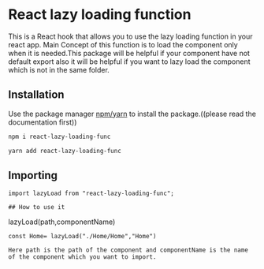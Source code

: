 # React lazy loading function

This is a React hook that allows you to use the lazy loading function in your react app.
Main Concept of this function is to load the component only when it is needed.This package will be helpful if your component have not default export also it will be helpful if you want to lazy load the component which is not in the same folder.

## Installation

Use the package manager [npm/yarn](https://www.npmjs.com/) to install the package.((please read the documentation first))

```bash
npm i react-lazy-loading-func
```
```bash
yarn add react-lazy-loading-func
```

## Importing

```
import lazyLoad from "react-lazy-loading-func";
```

```
## How to use it

```
lazyLoad(path,componentName)
```
const Home= lazyLoad("./Home/Home","Home")

```
```
Here path is the path of the component and componentName is the name of the component which you want to import.

```
